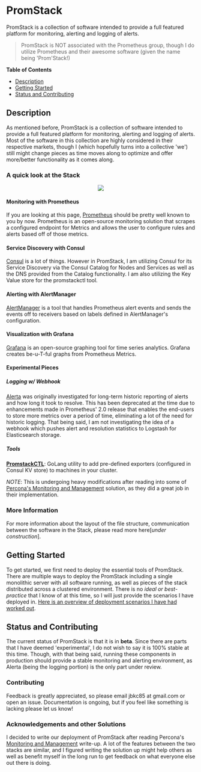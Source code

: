 # PromStack

PromStack is a collection of software intended to provide a full featured platform for monitoring, alerting and logging of alerts.

> PromStack is NOT associated with the Prometheus group, though I do utilize Prometheus and their awesome software (given the name being 'Prom'Stack!)


**Table of Contents**

* <a href="#description">Description</a>
* <a href="#getting-started">Getting Started</a>
* <a href="#status-and-contributing">Status and Contributing</a>

## <a name="description"></a>Description

As mentioned before, PromStack is a collection of software intended to provide a full featured platform for monitoring, alerting and logging of alerts.  Most of the software in this collection are highly considered in their respective markets, though I (which hopefully turns into a collective 'we') still might change pieces as time moves along to optimize and offer more/better functionality as it comes along.

### A quick look at the Stack

<center>

![](https://cloud.githubusercontent.com/assets/215878/24385277/e3831784-132e-11e7-87ee-bf7448ca591c.png)

</center>

#### Monitoring with Prometheus

If you are looking at this page, [Prometheus](https://prometheus.io) should be pretty well known to you by now.  Prometheus is an open-source monitoring solution that scrapes a configured endpoint for Metrics and allows the user to configure rules and alerts based off of those metrics.

#### Service Discovery with Consul

[Consul](https://www.consul.io/intro/index.html) is a lot of things.  However in PromStack, I am utilizing Consul for its Service Discovery via the Consul Catalog for Nodes and Services as well as the DNS provided from the Catalog functionality.  I am also utilizing the Key Value store for the promstackctl tool.

#### Alerting with AlertManager

[AlertManager](https://prometheus.io/docs/alerting/alertmanager/) is a tool that handles Prometheus alert events and sends the events off to receivers based on labels defined in AlertManager's configuration.

#### Visualization with Grafana

[Grafana](https://grafana.com) is an open-source graphing tool for time series analytics.  Grafana creates be-u-T-ful graphs from Prometheus Metrics.

#### Experimental Pieces

##### Logging w/ Webhook

[Alerta](http://alerta.io) was originally investigated for long-term historic reporting of alerts and how long it took to resolve.  This has been deprecated at the time due to enhancements made in Prometheus' 2.0 release that enables the end-users to store more metrics over a period of time, eliminating a lot of the need for historic logging.  That being said, I am not investigating the idea of a webhook which pushes alert and resolution statistics to Logstash for Elasticsearch storage.

##### Tools

**[PromstackCTL](https://github.com/jbkc85/promstackctl)**: GoLang utility to add pre-defined exporters (configured in Consul KV store) to machines in your cluster.

*NOTE*: This is undergoing heavy modifications after reading into some of [Percona's Monitoring and Management](https://www.percona.com/doc/percona-monitoring-and-management/architecture.html) solution, as they did a great job in their implementation.

### More Information

For more information about the layout of the file structure, communication between the software in the Stack, please read more here[*under construction*].

## <a name="getting-started"></a>Getting Started

To get started, we first need to deploy the essential tools of PromStack.  There are multiple ways to deploy the PromStack including a single monolithic server with all software running, as well as pieces of the stack distributed across a clustered environment.  There is no *ideal or best-practice* that I know of at this time, so I will just provide the scenarios I have deployed in.  [Here is an overview of deployment scenarios I have had worked out](docs/deployments/Overview.md).

## <a name="status-and-contributing"></a>Status and Contributing

The current status of PromStack is that it is in **beta**.  Since there are parts that I have deemed 'experimental', I do not wish to say it is 100% stable at this time.  Though, with that being said, running these components in production should provide a stable monitoring and alerting environment, as Alerta (being the logging portion) is the only part under review.

### Contributing

Feedback is greatly appreciated, so please email jbkc85 at gmail.com or open an issue.  Documentation is ongoing, but if you feel like something is lacking please let us know!

### Acknowledgements and other Solutions

I decided to write our deployment of PromStack after reading Percona's [Monitoring and Management](https://www.percona.com/doc/percona-monitoring-and-management/deploy/index.html) write-up.  A lot of the features between the two stacks are similar, and I figured writing the solution up might help others as well as benefit myself in the long run to get feedback on what everyone else out there is doing.

